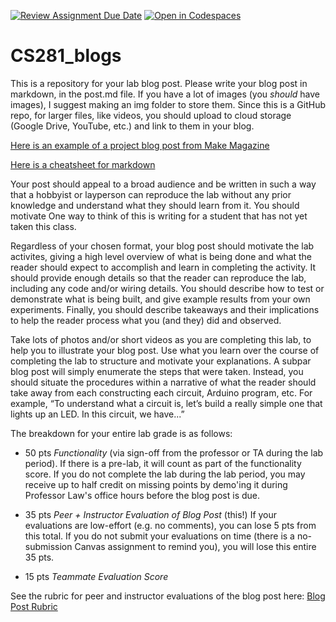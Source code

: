 [![Review Assignment Due Date](https://classroom.github.com/assets/deadline-readme-button-24ddc0f5d75046c5622901739e7c5dd533143b0c8e959d652212380cedb1ea36.svg)](https://classroom.github.com/a/ZG3ATtrC)
[![Open in Codespaces](https://classroom.github.com/assets/launch-codespace-7f7980b617ed060a017424585567c406b6ee15c891e84e1186181d67ecf80aa0.svg)](https://classroom.github.com/open-in-codespaces?assignment_repo_id=14065962)
# CS281_blogs

This is a repository for your lab blog post. Please write your blog post in markdown, in the post.md file. If you have a lot of images (you *should* have images), I suggest making an img folder to store them. Since this is a GitHub repo, for larger files, like videos, you should upload to cloud storage (Google Drive, YouTube, etc.) and link to them in your blog.

[Here is an example of a project blog post from Make Magazine](https://makezine.com/projects/perpetual-battery-free-weather-station/)

[Here is a cheatsheet for markdown](https://github.com/adam-p/markdown-here/wiki/Markdown-Cheatsheet)

Your post should appeal to a broad audience and be written in such a way that a hobbyist or layperson can reproduce the lab without any prior knowledge and understand what they should learn from it. You should motivate One way to think of this is writing for a student that has not yet taken this class.

Regardless of your chosen format, your blog post should motivate the lab activites, giving a high level overview of what is being done and what the reader should expect to accomplish and learn in completing the activity. It should provide enough details so that the reader can reproduce the lab, including any code and/or wiring details. You should describe how to test or demonstrate what is being built, and give example results from your own experiments. Finally, you should describe takeaways and their implications to help the reader process what you (and they) did and observed.

Take lots of photos and/or short videos as you are completing this lab, to help you to illustrate your blog
post.  Use what you learn over the course of completing the lab to structure and motivate your explanations. A subpar blog post will simply enumerate the steps that were taken. Instead, you should situate the procedures within a narrative of what the reader should take away from each constructing each circuit, Arduino program, etc. For example, “To understand
what a circuit is, let’s build a really simple one that lights up an LED. In this circuit, we have...”


The breakdown for your entire lab grade is as follows:
* 50 pts _Functionality_ (via sign-off from the professor or TA during the lab period). If there is a pre-lab, it will count as part of the functionality score. If you do not complete the lab during the lab period, you may receive up to half credit on missing points by demo'ing it during Professor Law's office hours before the blog post is due.
  
* 35 pts _Peer + Instructor Evaluation of Blog Post_ (this!)
If your evaluations are low-effort (e.g. no comments), you can lose 5 pts from this total.
If you do not submit your evaluations on time (there is a no-submission Canvas assignment to remind you), you will lose this entire 35 pts.
  
* 15 pts _Teammate Evaluation Score_

See the rubric for peer and instructor evaluations of the blog post here: [Blog Post Rubric](https://docs.google.com/document/d/17rSV5psdSYa6jcfb5GrJcb6RbovZO-fGFs4DpvGHWYw/edit?usp=sharing)
